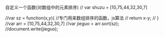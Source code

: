 自定义一个函数(对数组中的元素排序)
// var shuzu = [10,75,44,32,30,7]
			
//var sz = function(x,y){	//专门用来数组排序的函数，js算法
//	return x-y;
//	}
//var arr = [10,75,44,32,30,7]
//var jieguo = arr.sort(sz);
//document.write(jieguo);

